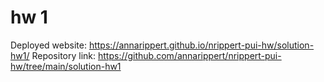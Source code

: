 # hw 1
Deployed website: https://annarippert.github.io/nrippert-pui-hw/solution-hw1/
Repository link: https://github.com/annarippert/nrippert-pui-hw/tree/main/solution-hw1
